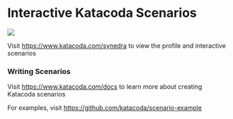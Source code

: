 # Interactive Katacoda Scenarios

[![](http://shields.katacoda.com/katacoda/synedra/count.svg)](https://www.katacoda.com/synedra "Get your profile on Katacoda.com")

Visit https://www.katacoda.com/synedra to view the profile and interactive scenarios

### Writing Scenarios
Visit https://www.katacoda.com/docs to learn more about creating Katacoda scenarios

For examples, visit https://github.com/katacoda/scenario-example
